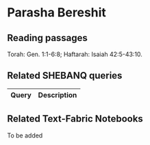 # Parasha Bereshit

## Reading passages

Torah: Gen. 1:1-6:8; Haftarah: Isaiah 42:5-43:10.

## Related SHEBANQ queries

Query | Description
--- | ---


## Related Text-Fabric Notebooks

To be added
